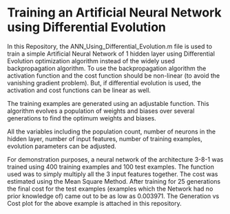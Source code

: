 # Training an Artificial Neural Network using Differential Evolution

In this Repository, the ANN_Using_Differential_Evolution.m file is used to train a simple Artificial Neural Network of 1 hidden layer using Differential Evolution optimization algorithm instead of the widely used backpropagation algorithm. To use the backpropagation algorithm the activation function and the cost function should be non-linear (to avoid the vanishing gradient problem). But, if differential evolution is used, the activation and cost functions can be linear as well. 

The training examples are generated using an adjustable function.
This algorithm evolves a population of weights and biases over several generations to find the optimum weights and biases.

All the variables including the population count, number of neurons in the hidden layer, number of input features, number of training examples, evolution parameters can be adjusted. 

For demonstration purposes, a neural network of the architecture 3-8-1 was trained using 400 training examples and 100 test examples. The function used was to simply multiply all the 3 input features together. The cost was estimated using the Mean Square Method. After training for 25 generations the final cost for the test examples (examples which the Network had no prior knowledge of) came out to be as low as  0.003971. The Generation vs Cost plot for the above example is attached in this repository. 
